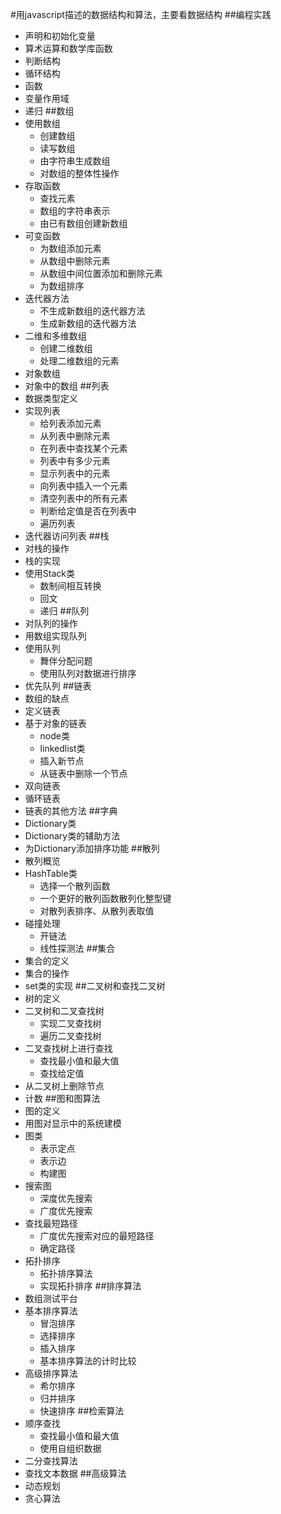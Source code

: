#用javascript描述的数据结构和算法，主要看数据结构
##编程实践
* 声明和初始化变量
* 算术运算和数学库函数
* 判断结构
* 循环结构
* 函数
* 变量作用域
* 递归
##数组
* 使用数组
	* 创建数组
	* 读写数组
	* 由字符串生成数组
	* 对数组的整体性操作
* 存取函数
	* 查找元素
	* 数组的字符串表示
	* 由已有数组创建新数组
* 可变函数
	* 为数组添加元素
	* 从数组中删除元素
	* 从数组中间位置添加和删除元素
	* 为数组排序
* 迭代器方法
	* 不生成新数组的迭代器方法
	* 生成新数组的迭代器方法
* 二维和多维数组
	* 创建二维数组
	* 处理二维数组的元素
* 对象数组
* 对象中的数组
##列表
* 数据类型定义
* 实现列表
	* 给列表添加元素
	* 从列表中删除元素
	* 在列表中查找某个元素
	* 列表中有多少元素
	* 显示列表中的元素
	* 向列表中插入一个元素
	* 清空列表中的所有元素
	* 判断给定值是否在列表中
	* 遍历列表
* 迭代器访问列表
##栈
* 对栈的操作
* 栈的实现
* 使用Stack类
	* 数制间相互转换
	* 回文
	* 递归
##队列
* 对队列的操作
* 用数组实现队列
* 使用队列
	* 舞伴分配问题
	* 使用队列对数据进行排序
* 优先队列
##链表
* 数组的缺点
* 定义链表
* 基于对象的链表
	* node类
	* linkedlist类
	* 插入新节点
	* 从链表中删除一个节点
* 双向链表
* 循环链表
* 链表的其他方法
##字典
* Dictionary类
* Dictionary类的辅助方法
* 为Dictionary添加排序功能
##散列
* 散列概览
* HashTable类
	* 选择一个散列函数
	* 一个更好的散列函数散列化整型键
	* 对散列表排序、从散列表取值
* 碰撞处理
	* 开链法
	* 线性探测法
##集合
* 集合的定义
* 集合的操作
* set类的实现
##二叉树和查找二叉树
* 树的定义
* 二叉树和二叉查找树
	* 实现二叉查找树
	* 遍历二叉查找树
* 二叉查找树上进行查找
	* 查找最小值和最大值
	* 查找给定值
* 从二叉树上删除节点
* 计数
##图和图算法
* 图的定义
* 用图对显示中的系统建模
* 图类
	* 表示定点
	* 表示边
	* 构建图
* 搜索图
	* 深度优先搜索
	* 广度优先搜索
* 查找最短路径
	* 广度优先搜索对应的最短路径
	* 确定路径
* 拓扑排序
	* 拓扑排序算法
	* 实现拓扑排序
##排序算法
* 数组测试平台
* 基本排序算法
	* 冒泡排序
	* 选择排序
	* 插入排序
	* 基本排序算法的计时比较
* 高级排序算法
	* 希尔排序
	* 归并排序
	* 快速排序
##检索算法
* 顺序查找
	* 查找最小值和最大值
	* 使用自组织数据
* 二分查找算法
* 查找文本数据
##高级算法
* 动态规划
* 贪心算法
